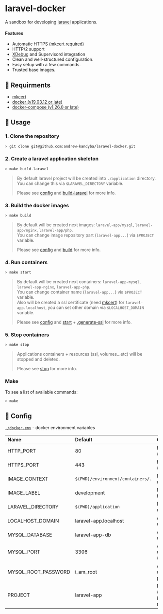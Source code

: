 # laravel-docker
A sandbox for developing [laravel](https://laravel.com) applications.

#### Features

* Automatic HTTPS ([mkcert required]())
* HTTP/2 support
* [XDebug](docs/xdebug.md) and Supervisord integration
* Clean and well-structured configuration.
* Easy setup with a few commands.
* Trusted base images.

## :triangular_flag_on_post: Requirments
* [mkcert](https://github.com/FiloSottile/mkcert)
* [docker (v19.03.12 or late)](https://docs.docker.com/engine/install/ubuntu/)
* [docker-compose (v1.26.0 or late)](https://docs.docker.com/compose/install/)

## :dancer: Usage

### 1. Clone the repository
```bash
> git clone git@github.com:andrew-kandyba/laravel-docker.git
```

### 2. Create a laravel application skeleton
```bash
> make build-laravel
```
> By default laravel project will be created into `./application` directory. You can change this via `$LARAVEL_DIRECTORY` variable.
>
> Please see [config](#pizza-config) and [build-laravel](https://github.com/andrew-kandyba/laravel-docker/blob/main/Makefile#L31-L35) for more info.

### 3. Build the docker images
```bash
> make build
```
> By default will be created next images: `laravel-app/mysql`, `laravel-app/nginx`, `laravel-app/php`. \
> You can change image repository part (`laravel-app...`) via `$PROJECT` variable.
>
> Please see [config](#pizza-config) and [build](https://github.com/andrew-kandyba/laravel-docker/blob/81ae70ec6729a3aac24efaa6581bc0f7b051e2c8/Makefile#L16-L29) for more info.

### 4. Run containers
```bash
> make start
```
> By default will be created next containers: `laravel-app-mysql`, `laravel-app-nginx`, `laravel-app-php`. \
> You can change container name (`laravel-app...`) via `$PROJECT` variable. \
> Also will be created a ssl certificate (need [mkcert](https://github.com/FiloSottile/mkcert)) for `laravel-app.localhost`, you can set other domain via `$LOCALHOST_DOMAIN` variable.
>
> Please see [config](#pizza-config) and [start](https://github.com/andrew-kandyba/laravel-docker/blob/main/Makefile#L37-L39) + [.generate-ssl](https://github.com/andrew-kandyba/laravel-docker/blob/ea072ba1f92de7db625829394764c8eac631fdcf/Makefile#L48-L51) for more info.

### 5. Stop containers
```bash
> make stop
```
> Applications containers + resources (ssl, volumes...etc) will be stopped and deleted.
>
> Please see [stop](https://github.com/andrew-kandyba/laravel-docker/blob/main/Makefile#L41-L43) for more info.

### Make
To see a list of available commands:
```bash
> make
```

## :pizza: Config
[`./docker.env`](https://github.com/andrew-kandyba/laravel-docker/blob/main/docker.env) - docker environment variables

| Name | Default |Comment       |
|:------|:------|:------|
|  HTTP_PORT      |  80      | Host mapped port (nginx).       |
|  HTTPS_PORT      |   443     | Host mapped port (nginx).       |
|  IMAGE_CONTEXT      |   `$(PWD)/environment/containers/.`     | Docker build context     |
|  IMAGE_LABEL      |   development     | Docker build target |
|  LARAVEL_DIRECTORY      |   `$(PWD)/application`     | Laravel app directory       |
|  LOCALHOST_DOMAIN      |   laravel-app.localhost     | Application domain (mkcert)       |
|  MYSQL_DATABASE      |   laravel-app-db     | Application database (mysql)       | 
|  MYSQL_PORT      |   3306     | Application database port (mysql)       |
|  MYSQL_ROOT_PASSWORD      |   i_am_root     | Application database password (mysql)        |
|  PROJECT      |   laravel-app     | Project label (used by for images/containers naming)      |
